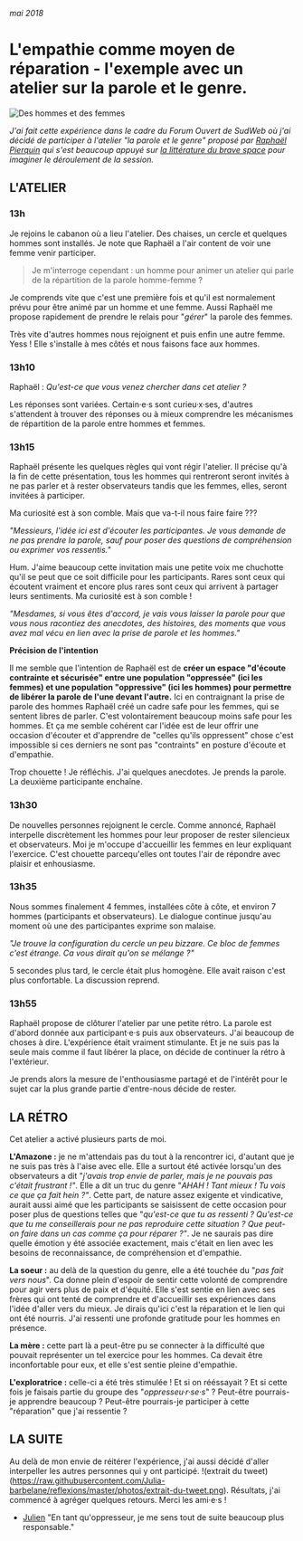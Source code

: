 *mai 2018*

# L'empathie comme moyen de réparation - l'exemple avec un atelier sur la parole et le genre.
![Des hommes et des femmes](https://raw.githubusercontent.com/Julia-barbelane/reflexions/master/photos/l-empathie-comme-moyen-de-reparation.png)

*J'ai fait cette expérience dans le cadre du Forum Ouvert de SudWeb où j'ai décidé de participer à l'atelier "la parole et le genre" proposé par [Raphaël Pierquin](https://twitter.com/perafoo) qui s'est beaucoup appuyé sur [la littérature du brave space](https://ssw.umich.edu/sites/default/files/documents/events/colc/from-safe-spaces-to-brave-spaces.pdf) pour imaginer le déroulement de la session.* 

## L'ATELIER

### 13h
Je rejoins le cabanon où a lieu l'atelier. Des chaises, un cercle et quelques hommes sont installés. Je note que Raphaël a l'air content de voir une femme venir participer.  

> Je m'interroge cependant : un homme pour animer un atelier qui parle de la répartition de la parole homme-femme ? 

Je comprends vite que c'est une première fois et qu'il est normalement prévu pour être animé par un homme et une femme. Aussi Raphaël me propose rapidement de prendre le relais pour "*gérer*" la parole des femmes.  

Très vite d'autres hommes nous rejoignent et puis enfin une autre femme. Yess ! Elle s'installe à mes côtés et nous faisons face aux hommes.

### 13h10
Raphaël : *Qu'est-ce que vous venez chercher dans cet atelier ?*  

Les réponses sont variées. Certain·e·s sont curieu·x·ses, d'autres s'attendent à trouver des réponses ou à mieux comprendre les mécanismes de répartition de la parole entre hommes et femmes. 

### 13h15

Raphaël présente les quelques règles qui vont régir l'atelier. Il précise qu'à la fin de cette présentation, tous les hommes qui rentreront seront invités à ne pas parler et à rester observateurs tandis que les femmes, elles, seront invitées à participer.  

Ma curiosité est à son comble. Mais que va-t-il nous faire faire ???  

*"Messieurs, l'idée ici est d'écouter les participantes. Je vous demande de ne pas prendre la parole, sauf pour poser des questions de compréhension ou exprimer vos ressentis."*  

Hum. J'aime beaucoup cette invitation mais une petite voix me chuchotte qu'il se peut que ce soit difficile pour les participants. Rares sont ceux qui écoutent vraiment et encore plus rares sont ceux qui arrivent à partager leurs sentiments. Ma curiosité est à son comble !  

*"Mesdames, si vous êtes d'accord, je vais vous laisser la parole pour que vous nous racontiez des anecdotes, des histoires, des moments que vous avez mal vécu en lien avec la prise de parole et les hommes."*  

**Précision de l'intention**

Il me semble que l'intention de Raphaël est de **créer un espace "d'écoute contrainte et sécurisée" entre une population "oppressée" (ici les femmes) et une population "oppressive" (ici les hommes) pour permettre de libérer la parole de l'une devant l'autre.** Ici en contraignant la prise de parole des hommes Raphaël créé un cadre safe pour les femmes, qui se sentent libres de parler. C'est volontairement beaucoup moins safe pour les hommes. Et ça me semble cohérent car l'idée est de leur offrir une occasion d'écouter et d'apprendre de "celles qu'ils oppressent" chose c'est impossible si ces derniers ne sont pas "contraints" en posture d'écoute et d'empathie.

Trop chouette ! Je réfléchis. J'ai quelques anecdotes. Je prends la parole. La deuxième participante enchaîne.

### 13h30
De nouvelles personnes rejoignent le cercle. Comme annoncé, Raphaël interpelle discrètement les hommes pour leur proposer de rester silencieux et observateurs. Moi je m'occupe d'accueillir les femmes en leur expliquant l'exercice. C'est chouette parcequ'elles ont toutes l'air de répondre avec plaisir et enhousiasme. 

### 13h35
Nous sommes finalement 4 femmes, installées côte à côte, et environ 7 hommes (participants et observateurs). Le dialogue continue jusqu'au moment où une des participantes exprime son malaise.  

*"Je trouve la configuration du cercle un peu bizzare. Ce bloc de femmes c'est étrange. Ca vous dirait qu'on se mélange ?"*  

5 secondes plus tard, le cercle était plus homogène. Elle avait raison c'est plus confortable. La discussion reprend.

### 13h55
Raphaël propose de clôturer l'atelier par une petite rétro. La parole est d'abord donnée aux participant·e·s puis aux observateurs. J'ai beaucoup de choses à dire. L'expérience était vraiment stimulante. Et je ne suis pas la seule mais comme il faut libérer la place, on décide de continuer la rétro à l'extérieur.  

Je prends alors la mesure de l'enthousiasme partagé et de l'intérêt pour le sujet car la plus grande partie d'entre-nous décide de rester. 

## LA RÉTRO

Cet atelier a activé plusieurs parts de moi.  

**L'Amazone :** je ne m'attendais pas du tout à la rencontrer ici, d'autant que je ne suis pas très à l'aise avec elle. Elle a surtout été activée lorsqu'un des observateurs a dit "*j'avais trop envie de parler, mais je ne pouvais pas c'était frustrant !"*. Elle a dit un truc du genre "*AHAH ! Tant mieux ! Tu vois ce que ça fait hein ?"*. Cette part, de nature assez exigente et vindicative, aurait aussi aimé que les participants se saisissent de cette occasion pour poser plus de questions telles que "*qu'est-ce que tu as ressenti ? Qu'est-ce que tu me conseillerais pour ne pas reproduire cette situation ? Que peut-on faire dans un cas comme ça pour réparer ?"*. Je ne saurais pas dire quelle émotion y été associée exactement, mais c'était en lien avec les besoins de reconnaissance, de compréhension et d'empathie.   

**La soeur :** au delà de la question du genre, elle a été touchée du "*pas fait vers nous*". Ca donne plein d'espoir de sentir cette volonté de comprendre pour agir vers plus de paix et d'équité. Elle s'est sentie en lien avec ses frères qui ont tenté de comprendre et d'accueillir ses expériences dans l'idée d'aller vers du mieux. Je dirais qu'ici c'est la réparation et le lien qui ont été nourris. J'ai ressenti une profonde gratitude pour les hommes en présence.  

**La mère :** cette part là a peut-être pu se connecter à la difficulté que pouvait représenter un tel exercice pour les hommes. Ca devait être inconfortable pour eux, et elle s'est sentie pleine d'empathie.  

**L'exploratrice :** celle-ci a été très stimulée ! Et si on rééssayait ? Et si cette fois je faisais partie du groupe des "*oppresseu·r·se·s*" ? Peut-être pourrais-je apprendre beaucoup ? Peut-être pourrais-je participer à cette "réparation" que j'ai ressentie ?   

## LA SUITE
Au delà de mon envie de réitérer l'expérience, j'ai aussi décidé d'aller interpeller les autres personnes qui y ont participé. 
!(extrait du tweet)(https://raw.githubusercontent.com/Julia-barbelane/reflexions/master/photos/extrait-du-tweet.png). Résultats, j'ai commencé à agréger quelques retours. Merci les ami·e·s !

- [Julien](https://www.julienpradet.fr/reactions/la-parole-et-le-genre/) "En tant qu'oppresseur, je me sens tout de suite beaucoup plus responsable."



















